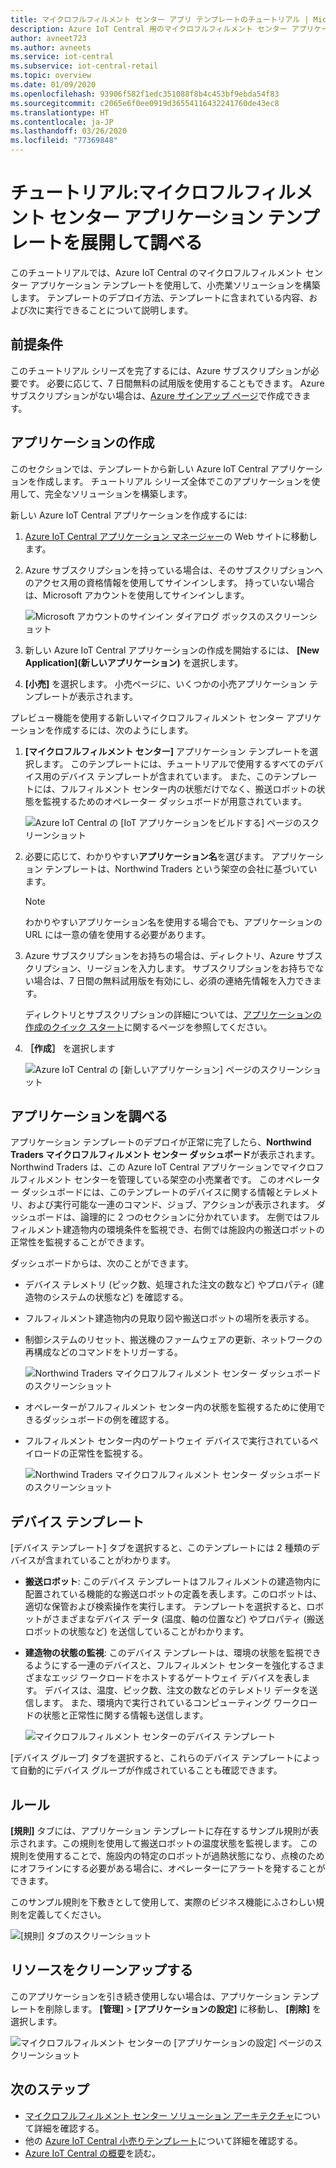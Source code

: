 ```yaml
---
title: マイクロフルフィルメント センター アプリ テンプレートのチュートリアル | Microsoft Docs
description: Azure IoT Central 用のマイクロフルフィルメント センター アプリケーション テンプレートに関するチュートリアル
author: avneet723
ms.author: avneets
ms.service: iot-central
ms.subservice: iot-central-retail
ms.topic: overview
ms.date: 01/09/2020
ms.openlocfilehash: 93906f582f1edc351088f8b4c453bf9ebda54f83
ms.sourcegitcommit: c2065e6f0ee0919d36554116432241760de43ec8
ms.translationtype: HT
ms.contentlocale: ja-JP
ms.lasthandoff: 03/26/2020
ms.locfileid: "77369848"
---
```

# <a name="tutorial-deploy-and-walk-through-a-micro-fulfillment-center-application-template"></a>チュートリアル:マイクロフルフィルメント センター アプリケーション テンプレートを展開して調べる

このチュートリアルでは、Azure IoT Central のマイクロフルフィルメント センター アプリケーション テンプレートを使用して、小売業ソリューションを構築します。 テンプレートのデプロイ方法、テンプレートに含まれている内容、および次に実行できることについて説明します。

## <a name="prerequisites"></a>前提条件
このチュートリアル シリーズを完了するには、Azure サブスクリプションが必要です。 必要に応じて、7 日間無料の試用版を使用することもできます。 Azure サブスクリプションがない場合は、[Azure サインアップ ページ](https://aka.ms/createazuresubscription)で作成できます。

## <a name="create-an-application"></a>アプリケーションの作成 
このセクションでは、テンプレートから新しい Azure IoT Central アプリケーションを作成します。 チュートリアル シリーズ全体でこのアプリケーションを使用して、完全なソリューションを構築します。

新しい Azure IoT Central アプリケーションを作成するには:

1. [Azure IoT Central アプリケーション マネージャー](https://aka.ms/iotcentral)の Web サイトに移動します。
1. Azure サブスクリプションを持っている場合は、そのサブスクリプションへのアクセス用の資格情報を使用してサインインします。 持っていない場合は、Microsoft アカウントを使用してサインインします。

   ![Microsoft アカウントのサインイン ダイアログ ボックスのスクリーンショット](./media/tutorial-in-store-analytics-create-app-pnp/sign-in.png)

1. 新しい Azure IoT Central アプリケーションの作成を開始するには、 **[New Application]\(新しいアプリケーション\)** を選択します。

1. **[小売]** を選択します。  小売ページに、いくつかの小売アプリケーション テンプレートが表示されます。

プレビュー機能を使用する新しいマイクロフルフィルメント センター アプリケーションを作成するには、次のようにします。  
1. **[マイクロフルフィルメント センター]** アプリケーション テンプレートを選択します。 このテンプレートには、チュートリアルで使用するすべてのデバイス用のデバイス テンプレートが含まれています。 また、このテンプレートには、フルフィルメント センター内の状態だけでなく、搬送ロボットの状態を監視するためのオペレーター ダッシュボードが用意されています。 

    ![Azure IoT Central の [IoT アプリケーションをビルドする] ページのスクリーンショット](./media/tutorial-micro-fulfillment-center-app-pnp/iotc-retail-homepage-mfc.png)
    
1. 必要に応じて、わかりやすい**アプリケーション名**を選びます。 アプリケーション テンプレートは、Northwind Traders という架空の会社に基づいています。 

    >[!NOTE]
    >わかりやすいアプリケーション名を使用する場合でも、アプリケーションの URL には一意の値を使用する必要があります。

1. Azure サブスクリプションをお持ちの場合は、ディレクトリ、Azure サブスクリプション、リージョンを入力します。 サブスクリプションをお持ちでない場合は、7 日間の無料試用版を有効にし、必須の連絡先情報を入力できます。  

    ディレクトリとサブスクリプションの詳細については、[アプリケーションの作成のクイック スタート](../preview/quick-deploy-iot-central.md)に関するページを参照してください。

1. **［作成］** を選択します

    ![Azure IoT Central の [新しいアプリケーション] ページのスクリーンショット](./media/tutorial-micro-fulfillment-center-app-pnp/iotc-retail-create-app-mfc.png)

## <a name="walk-through-the-application"></a>アプリケーションを調べる 

アプリケーション テンプレートのデプロイが正常に完了したら、**Northwind Traders マイクロフルフィルメント センター ダッシュボード**が表示されます。 Northwind Traders は、この Azure IoT Central アプリケーションでマイクロフルフィルメント センターを管理している架空の小売業者です。 このオペレーター ダッシュボードには、このテンプレートのデバイスに関する情報とテレメトリ、および実行可能な一連のコマンド、ジョブ、アクションが表示されます。 ダッシュボードは、論理的に 2 つのセクションに分かれています。 左側ではフルフィルメント建造物内の環境条件を監視でき、右側では施設内の搬送ロボットの正常性を監視することができます。  

ダッシュボードからは、次のことができます。
   * デバイス テレメトリ (ピック数、処理された注文の数など) やプロパティ (建造物のシステムの状態など) を確認する。  
   * フルフィルメント建造物内の見取り図や搬送ロボットの場所を表示する。
   * 制御システムのリセット、搬送機のファームウェアの更新、ネットワークの再構成などのコマンドをトリガーする。

     ![Northwind Traders マイクロフルフィルメント センター ダッシュボードのスクリーンショット](./media/tutorial-micro-fulfillment-center-app-pnp/mfc-dashboard1.png)
   * オペレーターがフルフィルメント センター内の状態を監視するために使用できるダッシュボードの例を確認する。 
   * フルフィルメント センター内のゲートウェイ デバイスで実行されているペイロードの正常性を監視する。    

     ![Northwind Traders マイクロフルフィルメント センター ダッシュボードのスクリーンショット](./media/tutorial-micro-fulfillment-center-app-pnp/mfc-dashboard2.png)

## <a name="device-template"></a>デバイス テンプレート
[デバイス テンプレート] タブを選択すると、このテンプレートには 2 種類のデバイスが含まれていることがわかります。 
   * **搬送ロボット**: このデバイス テンプレートはフルフィルメントの建造物内に配置されている機能的な搬送ロボットの定義を表します。このロボットは、適切な保管および検索操作を実行します。 テンプレートを選択すると、ロボットがさまざまなデバイス データ (温度、軸の位置など) やプロパティ (搬送ロボットの状態など) を送信していることがわかります。 
   * **建造物の状態の監視**: このデバイス テンプレートは、環境の状態を監視できるようにする一連のデバイスと、フルフィルメント センターを強化するさまざまなエッジ ワークロードをホストするゲートウェイ デバイスを表します。 デバイスは、温度、ピック数、注文の数などのテレメトリ データを送信します。 また、環境内で実行されているコンピューティング ワークロードの状態と正常性に関する情報も送信します。 

     ![マイクロフルフィルメント センターのデバイス テンプレート](./media/tutorial-micro-fulfillment-center-app-pnp/device-templates.png)

[デバイス グループ] タブを選択すると、これらのデバイス テンプレートによって自動的にデバイス グループが作成されていることも確認できます。

## <a name="rules"></a>ルール
**[規則]** タブには、アプリケーション テンプレートに存在するサンプル規則が表示されます。この規則を使用して搬送ロボットの温度状態を監視します。 この規則を使用することで、施設内の特定のロボットが過熱状態になり、点検のためにオフラインにする必要がある場合に、オペレーターにアラートを発することができます。 

このサンプル規則を下敷きとして使用して、実際のビジネス機能にふさわしい規則を定義してください。

![[規則] タブのスクリーンショット](./media/tutorial-micro-fulfillment-center-app-pnp/rules.png)

## <a name="clean-up-resources"></a>リソースをクリーンアップする

このアプリケーションを引き続き使用しない場合は、アプリケーション テンプレートを削除します。 **[管理]**  >  **[アプリケーションの設定]** に移動し、 **[削除]** を選択します。

![マイクロフルフィルメント センターの [アプリケーションの設定] ページのスクリーンショット](./media/tutorial-micro-fulfillment-center-app-pnp/delete.png)

## <a name="next-steps"></a>次のステップ
* [マイクロフルフィルメント センター ソリューション アーキテクチャ](./architecture-micro-fulfillment-center-pnp.md)について詳細を確認する。
* 他の [Azure IoT Central 小売りテンプレート](./overview-iot-central-retail-pnp.md)について詳細を確認する。
* [Azure IoT Central の概要](../preview/overview-iot-central.md)を読む。
